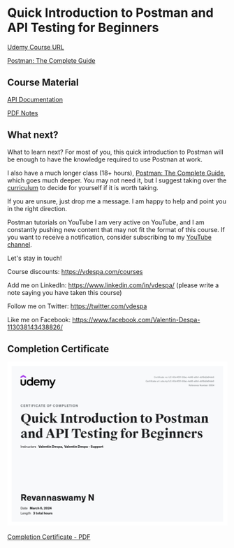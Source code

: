 # Quick Introduction to Postman and API Testing for Beginners

[Udemy Course URL](https://www.udemy.com/course/postman-crash-course-for-beginners-learn-rest-api-testing)

[Postman: The Complete Guide](https://www.udemy.com/course/postman-the-complete-guide/?referralCode=4E8B90BA4B5EE8DA9237)

## Course Material

[API Documentation](https://github.com/vdespa/quick-introduction-to-postman/blob/main/simple-tool-rental-api.md)

[PDF Notes](</resources/Introduction+to+Postman+and+API+v2023-1+(course+notes).pdf>)

## What next?

What to learn next?
For most of you, this quick introduction to Postman will be enough to have the knowledge required to use Postman at work.

I also have a much longer class (18+ hours), [Postman: The Complete Guide](https://www.udemy.com/course/postman-the-complete-guide/?referralCode=4E8B90BA4B5EE8DA9237), which goes much deeper. You may not need it, but I suggest taking over the [curriculum](https://www.udemy.com/course/postman-the-complete-guide/?referralCode=4E8B90BA4B5EE8DA9237) to decide for yourself if it is worth taking.

If you are unsure, just drop me a message. I am happy to help and point you in the right direction.

Postman tutorials on YouTube
I am very active on YouTube, and I am constantly pushing new content that may not fit the format of this course. If you want to receive a notification, consider subscribing to my [YouTube channel](http://www.youtube.com/channel/UCUUl_HXJjU--iYjUkIgEcTw?sub_confirmation=1).

Let's stay in touch!

Course discounts: https://vdespa.com/courses

Add me on LinkedIn: https://www.linkedin.com/in/vdespa/ (please write a note saying you have taken this course)

Follow me on Twitter: https://twitter.com/vdespa

Like me on Facebook: https://www.facebook.com/Valentin-Despa-113038143438826/

## Completion Certificate

![Copy of Completion Certificate](/UC-60c4f311-93ac-4e86-a0b1-dd18a2a64de6.jpg)

[Completion Certificate - PDF](/UC-60c4f311-93ac-4e86-a0b1-dd18a2a64de6.pdf)
